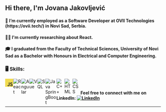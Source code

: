 ## Hi there, I'm Jovana Jakovljević 

<h4>💼 I’m currently employed as a Software Developer at OVII Technologies (https://ovii.tech/) in Novi Sad, Serbia.</h4>
<h4>👩‍💻 I'm currently researching about React. </h4>
<h4>🎓 I graduated from the Faculty of Technical Sciences, University of Novi Sad as a Bachelor with Honours in Electrical and Computer Engineering.</h4>


### 🖥 Skills:
 <img align="left" alt="JavaScript" width="26px" src="https://raw.githubusercontent.com/github/explore/80688e429a7d4ef2fca1e82350fe8e3517d3494d/topics/javascript/javascript.png" />
  <img align="left" alt="React" width="26px" src="https://reactjs.org/logo-og.png" />
  <img align="left" alt="Angular" width="26px" src="https://upload.wikimedia.org/wikipedia/commons/thumb/c/cf/Angular_full_color_logo.svg/2048px-Angular_full_color_logo.svg.png" />
  <img align="left" alt="Vue" width="26px" src="https://upload.wikimedia.org/wikipedia/commons/thumb/9/95/Vue.js_Logo_2.svg/2367px-Vue.js_Logo_2.svg.png" />
  <img align="left" alt="SQL" width="26px" src="https://thumbs.dreamstime.com/b/sql-database-icon-logo-design-ui-ux-app-orange-inscription-shadow-96841969.jpg" />
   <img align="left" alt="Java SpringBoot" width="36px" src="https://i.pinimg.com/originals/f1/ea/a7/f1eaa7278f64e27128e062a3de918265.png" />
  <img align="left" alt="C++" width="26px" src="https://upload.wikimedia.org/wikipedia/commons/thumb/1/18/ISO_C%2B%2B_Logo.svg/1200px-ISO_C%2B%2B_Logo.svg.png" />
  <img align="left" alt="HTML" width="26px" src="https://w7.pngwing.com/pngs/201/90/png-transparent-logo-html-html5.png" />
  <img align="left" alt="CSS" width="26px" src="https://i.pinimg.com/736x/e4/3e/4c/e43e4cd41ddffc21d2e6600dfca20306--logo-software-logotype.jpg" />
<br>


#### Feel free to connect with me on LinkedIn: [<img alt="LinkedIn" width="30px" src="https://upload.wikimedia.org/wikipedia/commons/c/ca/LinkedIn_logo_initials.png" />][linkedin] 


---

[linkedin]: https://www.linkedin.com/in/j-jakovljevic/
